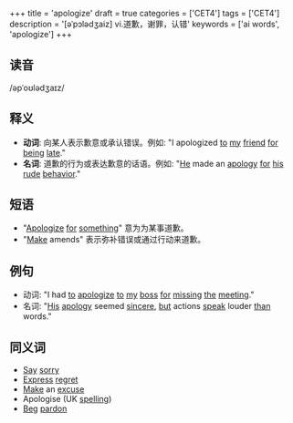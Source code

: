 +++
title = 'apologize'
draft = true
categories = ['CET4']
tags = ['CET4']
description = '[əˈpɔlədʒaiz] vi.道歉，谢罪，认错'
keywords = ['ai words', 'apologize']
+++

## 读音
/əpˈoʊlədʒaɪz/

## 释义
- **动词**: 向某人表示歉意或承认错误。例如: "I apologized [to](/post/to/) [my](/post/my/) [friend](/post/friend/) [for](/post/for/) [being](/post/being/) [late](/post/late/)."
- **名词**: 道歉的行为或表达歉意的话语。例如: "[He](/post/he/) made an [apology](/post/apology/) [for](/post/for/) [his](/post/his/) [rude](/post/rude/) [behavior](/post/behavior/)."

## 短语
- "[Apologize](/post/apologize/) [for](/post/for/) [something](/post/something/)" 意为为某事道歉。
- "[Make](/post/make/) amends" 表示弥补错误或通过行动来道歉。

## 例句
- 动词: "I had [to](/post/to/) [apologize](/post/apologize/) [to](/post/to/) [my](/post/my/) [boss](/post/boss/) [for](/post/for/) [missing](/post/missing/) [the](/post/the/) [meeting](/post/meeting/)."
- 名词: "[His](/post/his/) [apology](/post/apology/) seemed [sincere](/post/sincere/), [but](/post/but/) actions [speak](/post/speak/) louder [than](/post/than/) words."

## 同义词
- [Say](/post/say/) [sorry](/post/sorry/)
- [Express](/post/express/) [regret](/post/regret/)
- [Make](/post/make/) an [excuse](/post/excuse/)
- Apologise (UK [spelling](/post/spelling/))
- [Beg](/post/beg/) [pardon](/post/pardon/)
